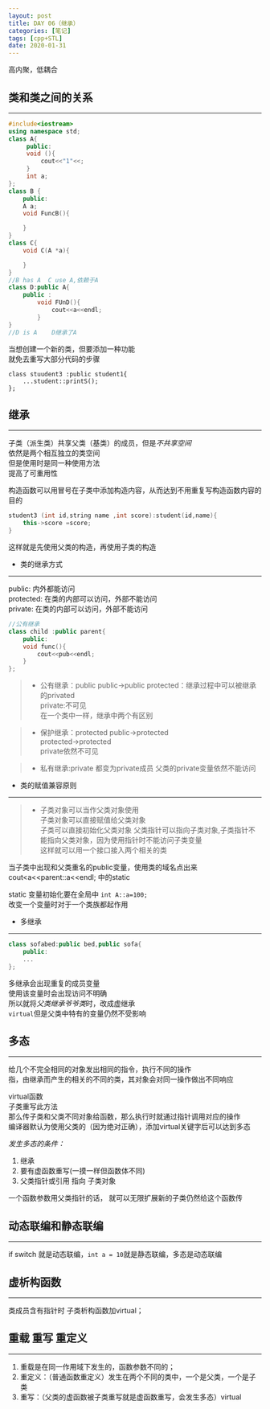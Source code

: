 ```yaml
---
layout: post
title: DAY 06（继承）
categories: [笔记]
tags: [cpp+STL]
date: 2020-01-31
---
```

高内聚，低耦合


## 类和类之间的关系
***
```cpp
#include<iostream>
using namespace std;
class A{
     public:
     void (){
         cout<<"1"<<;
     }
     int a;
};
class B {
    public:
    A a;
    void FuncB(){

    }
}
class C{
    void C(A *a){

    }
}
//B has A  C use A,依赖于A
class D:public A{
    public :
        void FUnD(){
            cout<<a<<endl;
        }
}
//D is A    D继承了A
```
当想创建一个新的类，但要添加一种功能  
就免去重写大部分代码的步骤  
``` 
class stuudent3 :public student1{
    ...student::printS();
};
```


## 继承
***
子类（派生类）共享父类（基类）的成员，但是*不共享空间*  
依然是两个相互独立的类空间  
但是使用时是同一种使用方法  
提高了可重用性  


构造函数可以用冒号在子类中添加构造内容，从而达到不用重复写构造函数内容的目的  
```cpp
student3 (int id,string name ,int score):student(id,name){  
    this->score =score;  
}
```
这样就是先使用父类的构造，再使用子类的构造  
* 类的继承方式
***
public:  内外都能访问  
protected:  在类的内部可以访问，外部不能访问  
private:  在类的内部可以访问，外部不能访问  

```cpp 
//公有继承
class child :public parent{
    public:
    void func(){
        cout<<pub<<endl;
    }
};
```

>* 公有继承：public
public->public
protected：继承过程中可以被继承的privated  
private:不可见  
在一个类中一样，继承中两个有区别

>* 保护继承：protected
public->protected  
protected->protected  
private依然不可见  

>* 私有继承:private
都变为private成员
父类的private变量依然不能访问

* 类的赋值兼容原则
***

>* 子类对象可以当作父类对象使用  
子类对象可以直接赋值给父类对象  
子类可以直接初始化父类对象 
父类指针可以指向子类对象,子类指针不能指向父类对象，因为使用指针时不能访问子类变量  
这样就可以用一个接口接入两个相关的类  


当子类中出现和父类重名的public变量，使用类的域名点出来  cout<<this->a<<parent::a<<endl;
中的static



static 变量初始化要在全局中
```int A::a=100;```  
改变一个变量时对于一个类族都起作用


* 多继承
***
```cpp
class sofabed:public bed,public sofa{
    public:
    ...
};
```
多继承会出现重复的成员变量  
使用该变量时会出现访问不明确  
所以就将*父类继承爷爷类*时，改成虚继承  
```virtual```但是父类中特有的变量仍然不受影响  


## 多态
***
给几个不完全相同的对象发出相同的指令，执行不同的操作  
指，由继承而产生的相关的不同的类，其对象会对同一操作做出不同响应  

virtual函数  
子类重写此方法  
那么传子类和父类不同对象给函数，那么执行时就通过指针调用对应的操作  
编译器默认为使用父类的（因为绝对正确），添加virtual关键字后可以达到多态  


*发生多态的条件：*  
1. 继承         
2. 要有虚函数重写(一摸一样但函数体不同)    
3. 父类指针或引用   指向  子类对象    


一个函数参数用父类指针的话， 就可以无限扩展新的子类仍然给这个函数传




## 动态联编和静态联编
***

if switch 就是动态联编，```int a = 10```就是静态联编，多态是动态联编  

## 虚析构函数
***
类成员含有指针时    子类析构函数加virtual；

## 重载 重写 重定义
***
1. 重载是在同一作用域下发生的，函数参数不同的；
2. 重定义：（普通函数重定义）发生在两个不同的类中，一个是父类，一个是子类
3. 重写：（父类的虚函数被子类重写就是虚函数重写，会发生多态）virtual 




















